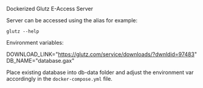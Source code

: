 Dockerized Glutz E-Access Server

Server can be accessed using the alias <glutz> for example: <br>

`glutz --help`

Environment variables: <br>

DOWNLOAD_LINK="https://glutz.com/service/downloads/?dwnldid=97483"
DB_NAME="database.gax"


Place existing database into db-data folder and adjust the environment
var accordingly in the `docker-compose.yml` file.